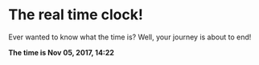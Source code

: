 # The real time clock!

Ever wanted to know what the time is? Well, your journey is about to end!

**The time is Nov 05, 2017, 14:22**